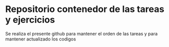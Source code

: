 # Repositorio contenedor de las tareas y ejercicios  

Se realiza el presente github para mantener el orden de las tareas y para mantener actualizado los codigos